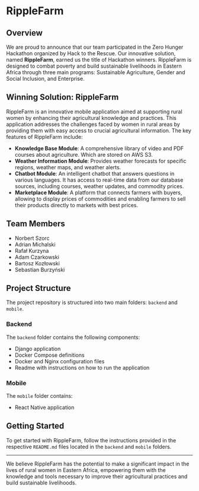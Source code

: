# RippleFarm

## Overview

We are proud to announce that our team participated in the Zero Hunger Hackathon organized by Hack to the Rescue. Our innovative solution, named **RippleFarm**, earned us the title of Hackathon winners. RippleFarm is designed to combat poverty and build sustainable livelihoods in Eastern Africa through three main programs: Sustainable Agriculture, Gender and Social Inclusion, and Enterprise.

## Winning Solution: RippleFarm

RippleFarm is an innovative mobile application aimed at supporting rural women by enhancing their agricultural knowledge and practices. This application addresses the challenges faced by women in rural areas by providing them with easy access to crucial agricultural information. The key features of RippleFarm include:

- **Knowledge Base Module**: A comprehensive library of video and PDF courses about agriculture. Which are stored on AWS S3.
- **Weather Information Module**: Provides weather forecasts for specific regions, weather maps, and weather alerts.
- **Chatbot Module**: An intelligent chatbot that answers questions in various languages. It has access to real-time data from our database sources, including courses, weather updates, and commodity prices.
- **Marketplace Module**: A platform that connects farmers with buyers, allowing to display prices of commodities and enabling farmers to sell their products directly to markets with best prices.

## Team Members

- Norbert Szorc
- Adrian Michalski
- Rafał Kurzyna
- Adam Czarkowski
- Bartosz Kozłowski
- Sebastian Burzyński

## Project Structure

The project repository is structured into two main folders: `backend` and `mobile`.

### Backend

The `backend` folder contains the following components:

- Django application
- Docker Compose definitions
- Docker and Nginx configuration files
- Readme with instructions on how to run the application

### Mobile

The `mobile` folder contains:

- React Native application 

## Getting Started

To get started with RippleFarm, follow the instructions provided in the respective `README.md` files located in the `backend` and `mobile` folders.

---

We believe RippleFarm has the potential to make a significant impact in the lives of rural women in Eastern Africa, empowering them with the knowledge and tools necessary to improve their agricultural practices and build sustainable livelihoods.
